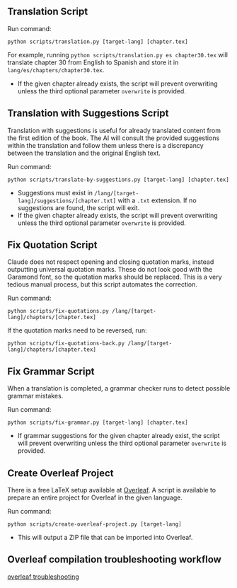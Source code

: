 ## Translation Script
Run command:

```
python scripts/translation.py [target-lang] [chapter.tex]
```
For example, running `python scripts/translation.py es chapter30.tex` will translate chapter 30 from English to Spanish and store it in `lang/es/chapters/chapter30.tex`.

- If the given chapter already exists, the script will prevent overwriting unless the third optional parameter `overwrite` is provided.

## Translation with Suggestions Script
Translation with suggestions is useful for already translated content from the first edition of the book. The AI will consult the provided suggestions within the translation and follow them unless there is a discrepancy between the translation and the original English text.

Run command:
```
python scripts/translate-by-suggestions.py [target-lang] [chapter.tex]
```
- Suggestions must exist in `/lang/[target-lang]/suggestions/[chapter.txt]` with a `.txt` extension. If no suggestions are found, the script will exit.
- If the given chapter already exists, the script will prevent overwriting unless the third optional parameter `overwrite` is provided.

## Fix Quotation Script
Claude does not respect opening and closing quotation marks, instead outputting universal quotation marks. These do not look good with the Garamond font, so the quotation marks should be replaced. This is a very tedious manual process, but this script automates the correction.

Run command:
```
python scripts/fix-quotations.py /lang/[target-lang]/chapters/[chapter.tex]
```
If the quotation marks need to be reversed, run:
```
python scripts/fix-quotations-back.py /lang/[target-lang]/chapters/[chapter.tex]
```
## Fix Grammar Script
When a translation is completed, a grammar checker runs to detect possible grammar mistakes.

Run command:
```
python scripts/fix-grammar.py [target-lang] [chapter.tex]
```
- If grammar suggestions for the given chapter already exist, the script will prevent overwriting unless the third optional parameter `overwrite` is provided.

## Create Overleaf Project
There is a free LaTeX setup available at [Overleaf](https://overleaf.com). A script is available to prepare an entire project for Overleaf in the given language.

Run command:
```
python scripts/create-overleaf-project.py [target-lang]
```
- This will output a ZIP file that can be imported into Overleaf.

## Overleaf compilation troubleshooting workflow
[overleaf troubleshooting](https://drive.google.com/file/d/1KfBPEE30SdzK2yIF_Rw96tcutAzT6_29/view?usp=sharing)